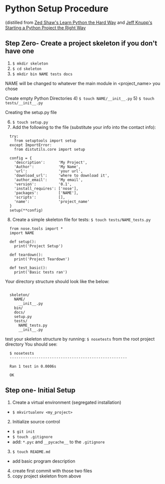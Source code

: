 # Python Setup Procedure
(distilled from [Zed Shaw's Learn Python the Hard Way](https://learnpythonthehardway.org/book/ex46.html) and [Jeff Knupp's Starting a Python Project the Right Way](https://jeffknupp.com/blog/2014/02/04/starting-a-python-project-the-right-way/)

## Step Zero- Create a project skeleton if you don't have one

1)  `$ mkdir skeleton`
2)  `$ cd skeleton`
3)  `$ mkdir bin NAME tests docs`

NAME will be changed to whatever the main module in <project_name> you chose

Create empty Python Directories
4)  `$ touch NAME/__init__.py`
5)  `$ touch tests/__init__.py`

Creating the setup.py file

6)  `$ touch setup.py`
7)  Add the following to the file (substitute your info into the contact info):
  ```
    try:
      from setuptools import setup
    except ImportError:
      from distutils.core import setup

    config = {
      'description':      'My Project',
      'Author':           'My Name',
      'url':              'your url',
      'download_url':     'where to download it',
      'author_email':     'My email',
      'version':          '0.1',
      'install_requires': ['nose'],
      'packages':         ['NAME'],
      'scripts':          [],
      'name':             'project_name'
    }
    setup(**config)

  ```
8) Create a simple skeleton file for tests: `$ touch tests/NAME_tests.py`

  ```
    from nose.tools import *
    import NAME

    def setup():
      print('Project Setup')

    def teardown():
      print('Project Teardown')

    def test_basic():
      print('Basic tests ran')

  ```
Your directory structure should look like the below:
  ```

    skeleton/
      NAME/
        __init__.py
      bin/
      docs/
      setup.py
      tests/
        NAME_tests.py
        __init__.py

  ```

test your skeleton structure by running: `$ nosetests` from the root project directory
You should see:
  ```
    $ nosetests
    -----------------------------------------------------

    Ran 1 test in 0.0006s

    OK

  ```

## Step one- Initial Setup
1) Create a virtual environment (segregated installation)
  * `$ mkvirtualenv <my_project>`
2) Initialize source control
  * `$ git init`
  * `$ touch .gitignore`
  * add: `*.pyc` and `__pycache__` to the `.gitignore`
3) `$ touch README.md`
  * add basic program description
4) create first commit with those two files
5) copy project skeleton from above
